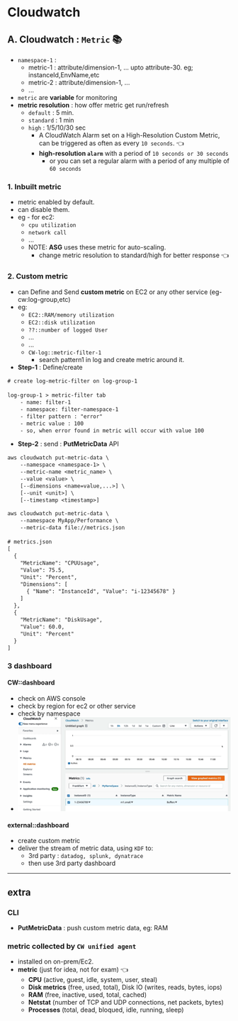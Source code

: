 # Cloudwatch
## A. Cloudwatch : `Metric` :books:
- `namespace-1` : 
  - metric-1 : attribute/dimension-1, ... upto attribute-30. eg; instanceId,EnvName,etc
  - metric-2 : attribute/dimension-1, ...
  - ...
- `metric` are **variable** for monitoring
- **metric resolution** : how offer metric get run/refresh
  - `default` : 5 min.
  - `standard` : 1 min
  - `high` : 1/5/10/30 sec
    - A CloudWatch Alarm set on a High-Resolution Custom Metric, can be triggered as often as every `10 seconds`. :point_left:
    - **high-resolution `alarm`** with a period of `10 seconds or 30 seconds` 
      - or you can set a regular alarm with a period of any multiple of `60 seconds`
  
### 1. Inbuilt metric
- metric enabled by default.
- can disable them.
- eg - for ec2:
  - `cpu utilization` 
  - `network call`
  - ...
  - NOTE: **ASG** uses these metric for auto-scaling.
    - change metric resolution to standard/high for better response :point_left:
  
### 2. Custom metric 
- can Define and Send **custom metric** on EC2 or any other service (eg- cw:log-group,etc)
- eg:
  - `EC2::RAM/memory utilization`
  - `EC2::disk utilization`
  - `??::number of logged User`
  - ...
  - ...
  - `CW-log::metric-filter-1`
    - search pattern1 in log and create metric around it.
- **Step-1** : Define/create 
```
# create log-metric-filter on log-group-1

log-group-1 > metric-filter tab
    - name: filter-1
    - namespace: filter-namespace-1
    - filter pattern : "error"
    - metric value : 100
    - so, when error found in metric will occur with value 100
```
    
- **Step-2** : send : **PutMetricData** API
```
aws cloudwatch put-metric-data \
    --namespace <namespace-1> \
    --metric-name <metric_name> \
    --value <value> \
    [--dimensions <name=value,...>] \
    [--unit <unit>] \
    [--timestamp <timestamp>]

```
```
aws cloudwatch put-metric-data \
    --namespace MyApp/Performance \
    --metric-data file://metrics.json

# metrics.json    
[
  {
    "MetricName": "CPUUsage",
    "Value": 75.5,
    "Unit": "Percent",
    "Dimensions": [
      { "Name": "InstanceId", "Value": "i-12345678" }
    ]
  },
  {
    "MetricName": "DiskUsage",
    "Value": 60.0,
    "Unit": "Percent"
  }
]
```
### 3 dashboard
#### CW::dashboard
- check on AWS console
- check by region for ec2 or other service
- check by namespace
- ![img_1.png](../99_img/cw/cw-1/2/img_1.png)
  
#### external::dashboard
- create custom metric
- deliver the stream of metric data, using `KDF` to:
  - 3rd party : `datadog, splunk, dynatrace`
  - then use 3rd party dashboard

---
## extra
### CLI
- **PutMetricData** : push custom metric data, eg: RAM

### metric collected by `CW unified agent`
- installed on on-prem/Ec2.
- **metric** (just for idea, not for exam) :point_left:
  - **CPU** (active, guest, idle, system, user, steal)
  - **Disk metrics** (free, used, total), Disk IO (writes, reads, bytes, iops)
  - **RAM** (free, inactive, used, total, cached)
  - **Netstat** (number of TCP and UDP connections, net packets, bytes)
  - **Processes** (total, dead, bloqued, idle, running, sleep)
